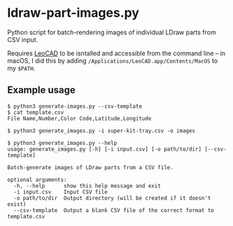 # ldraw-part-images.py

Python script for batch-rendering images of individual LDraw parts from CSV input.

Requires [LeoCAD](https://www.leocad.org) to be isntalled and accessible from the command line – in macOS, I did this by adding `/Applications/LeoCAD.app/Contents/MacOS` to my `$PATH`.

## Example usage
```
$ python3 generate-images.py --csv-template
$ cat template.csv
File Name,Number,Color Code,Latitude,Longitude
```

```
$ python3 generate_images.py -i super-kit-tray.csv -o images
```

```
$ python3 generate_images.py --help
usage: generate_images.py [-h] [-i input.csv] [-o path/to/dir] [--csv-template]

Batch-generate images of LDraw parts from a CSV file.

optional arguments:
  -h, --help      show this help message and exit
  -i input.csv    Input CSV file
  -o path/to/dir  Output directory (will be created if it doesn't exist)
  --csv-template  Output a blank CSV file of the correct format to template.csv
```
